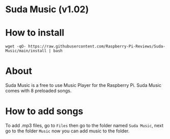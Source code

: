 # Suda Music (v1.02)

# How to install
`wget -qO- https://raw.githubusercontent.com/Raspberry-Pi-Reviews/Suda-Music/main/install | bash`

# About
Suda Music is a free to use Music Player for the Raspberry Pi. Suda Music comes with 8 preloaded songs. 

# How to add songs
To add .mp3 files, go to `Files` then go to the folder named `Suda Music`, next go to the folder `Music` now you can add music to the folder.

